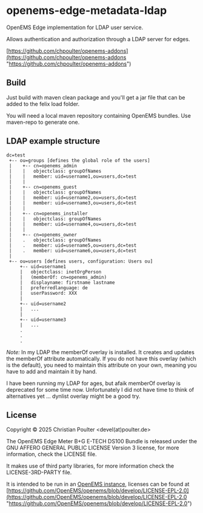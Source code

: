 # openems-edge-metadata-ldap
OpenEMS Edge implementation for LDAP user service.

Allows authentication and authorization through a LDAP server for edges.

[https://github.com/chpoulter/openems-addons](https://github.com/chpoulter/openems-addons "https://github.com/chpoulter/openems-addons")

## Build

Just build with maven clean package and you'll get a jar file that can be added to the felix load folder.

You will need a local maven repository containing OpenEMS bundles. Use maven-repo to generate one.

## LDAP example structure

```
dc=test
 +-- ou=groups [defines the global role of the users]
 |    +-- cn=openems_admin
 |    |   objectclass: groupOfNames
 |    |   member: uid=username1,ou=users,dc=test
 |    |
 |    +-- cn=openems_guest
 |    |   objectclass: groupOfNames
 |    |   member: uid=username2,ou=users,dc=test
 |    |   member: uid=username3,ou=users,dc=test
 |    |
 |    +-- cn=openems_installer
 |    |   objectclass: groupOfNames
 |    |   member: uid=username4,ou=users,dc=test
 |    |
 |    +-- cn=openems_owner
 |    .   objectclass: groupOfNames
 |    .   member: uid=username5,ou=users,dc=test
 |    .   member: uid=username6,ou=users,dc=test
 |
 +-- ou=users [defines users, configuration: Users ou]
     +-- uid=username1
     |   objectclass: inetOrgPerson
     |   (memberOf: cn=openems_admin)
     |   displayname: firstname lastname
     |   preferredlanguage: de
     |   userPassword: XXX
     |
     +-- uid=username2
     |   ...
     |
     +-- uid=username3
     |   ...
     .
     .
     .

```

*Note:* In my LDAP the memberOf overlay is installed. It creates and updates the memberOf attribute automatically. If you do not have this overlay (which is the default), you need to maintain this attribute on your own, meaning you have to add and maintain it by hand.

I have been running my LDAP for ages, but afaik memberOf overlay is deprecated for some time now. Unfortunately I did not have time to think of alternatives yet ... dynlist overlay might be a good try.

## License

Copyright © 2025 Christian Poulter <devel(at)poulter.de>

The OpenEMS Edge Meter B+G E-TECH DS100 Bundle is released under the GNU AFFERO GENERAL PUBLIC LICENSE Version 3 license, for more information, check the LICENSE file.

It makes use of third party libraries, for more information check the LICENSE-3RD-PARTY file.

It is intended to be run in an [OpenEMS instance](https://github.com/OpenEMS/openems "OpenEMS instance"), licenses can be found at [https://github.com/OpenEMS/openems/blob/develop/LICENSE-EPL-2.0](https://github.com/OpenEMS/openems/blob/develop/LICENSE-EPL-2.0 "https://github.com/OpenEMS/openems/blob/develop/LICENSE-EPL-2.0")
